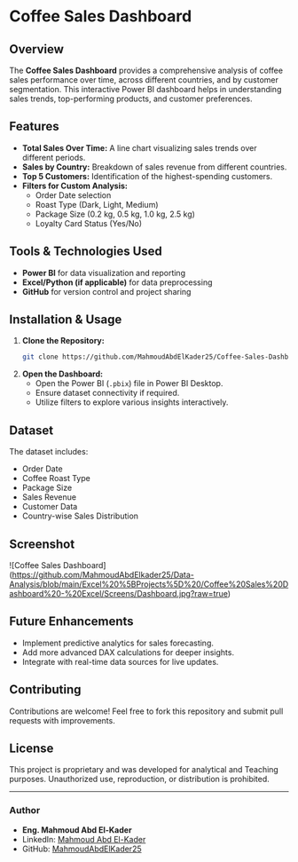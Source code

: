 # Coffee Sales Dashboard

## Overview
The **Coffee Sales Dashboard** provides a comprehensive analysis of coffee sales performance over time, across different countries, and by customer segmentation. This interactive Power BI dashboard helps in understanding sales trends, top-performing products, and customer preferences.

## Features
- **Total Sales Over Time:** A line chart visualizing sales trends over different periods.
- **Sales by Country:** Breakdown of sales revenue from different countries.
- **Top 5 Customers:** Identification of the highest-spending customers.
- **Filters for Custom Analysis:**
  - Order Date selection
  - Roast Type (Dark, Light, Medium)
  - Package Size (0.2 kg, 0.5 kg, 1.0 kg, 2.5 kg)
  - Loyalty Card Status (Yes/No)

## Tools & Technologies Used
- **Power BI** for data visualization and reporting
- **Excel/Python (if applicable)** for data preprocessing
- **GitHub** for version control and project sharing

## Installation & Usage
1. **Clone the Repository:**
   ```sh
   git clone https://github.com/MahmoudAbdElKader25/Coffee-Sales-Dashboard.git
   ```
2. **Open the Dashboard:**
   - Open the Power BI (`.pbix`) file in Power BI Desktop.
   - Ensure dataset connectivity if required.
   - Utilize filters to explore various insights interactively.

## Dataset
The dataset includes:
- Order Date
- Coffee Roast Type
- Package Size
- Sales Revenue
- Customer Data
- Country-wise Sales Distribution

## Screenshot
![Coffee Sales Dashboard]
(https://github.com/MahmoudAbdElkader25/Data-Analysis/blob/main/Excel%20%5BProjects%5D%20/Coffee%20Sales%20Dashboard%20-%20Excel/Screens/Dashboard.jpg?raw=true)

## Future Enhancements
- Implement predictive analytics for sales forecasting.
- Add more advanced DAX calculations for deeper insights.
- Integrate with real-time data sources for live updates.

## Contributing
Contributions are welcome! Feel free to fork this repository and submit pull requests with improvements.

## License
This project is proprietary and was developed for analytical and Teaching purposes. Unauthorized use, reproduction, or distribution is prohibited.

---

### Author
- **Eng. Mahmoud Abd El-Kader**
- LinkedIn: [Mahmoud Abd El-Kader](https://www.linkedin.com/in/mahmoud-abd-el-kader-66a6a8308/)
- GitHub: [MahmoudAbdElKader25](https://github.com/MahmoudAbdElKader25)


